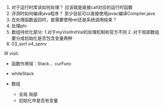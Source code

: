 1. 对于运行时库该如何处理？ 应该就是直接call对应的运行时函数
2. 评测时如何编译java程序？ 至少目前可以直接使用javac编译Compiler.java
3. 在处理函数返回时，是需要使用ret还是系统调用结束？
4. 处理phi
5. 数组待优化部分: 1.对于myVisitInitVal的处理机制和官方不同  2. 对于局部数组要分成初始化是否包含变量两种
7. 03_sort  o4_spmv

IR visit:
- 函数作用域：Stack<SymTable> 、curFunc 
- whileStack

- 数组
  - 全局 局部
  - 初始化中是否有变量

